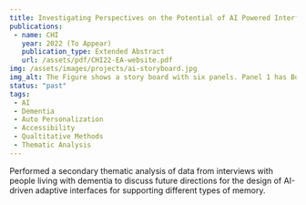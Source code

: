 ```yaml
---
title: Investigating Perspectives on the Potential of AI Powered Interfaces for People with Dementia
publications:
 - name: CHI
   year: 2022 (To Appear)
   publication_type: Extended Abstract
   url: /assets/pdf/CHI22-EA-website.pdf
img: /assets/images/projects/ai-storyboard.jpg
img_alt: The Figure shows a story board with six panels. Panel 1 has Bob, an older adult with dementia who is in front of a laptop that he uses to pass his free time. Panel 2 describes him experiencing a foggy moment where things on his screen no longer make sense, Panel 3 describes that he is trying to work through the confusion but nothing he does seems to help. Panel 4 visualizes an AI on the laptop that recognizes Bob struggling with the content on the interface. In Panel 5, the AI adjusts the display to be more accessible in some way for his changing cognitive ability. Panel 6 shows that Bob is now able to continue using his device for entertainment even during his foggy moment.
status: "past"
tags:
 - AI
 - Dementia
 - Auto Personalization
 - Accessibility
 - Qualtitative Methods
 - Thematic Analysis
---
```

Performed a secondary thematic analysis of data from interviews with people living with dementia to discuss future directions for the design of AI-driven adaptive interfaces for supporting different types of memory.